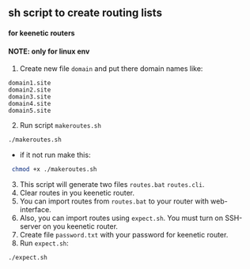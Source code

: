 
## sh script to create routing lists
#### for keenetic routers

#### NOTE: only for linux env

1. Create new file `domain` and put there domain names like:
``` 
domain1.site
domain2.site
domain3.site
domain4.site
domain5.site
```
2. Run script `makeroutes.sh`
```sh
./makeroutes.sh
```
 - if it not run make this:
```sh 
 chmod +x ./makeroutes.sh
```
3. This script will generate two files `routes.bat` `routes.cli`.
4. Clear routes in you keenetic router.
5. You can import routes from `routes.bat` to your router with web-interface.
6. Also, you can import routes using `expect.sh`. You must turn on SSH-server on you keenetic router.
7. Create file `password.txt` with your password for keenetic router.
8. Run `expect.sh`:
```
./expect.sh
```